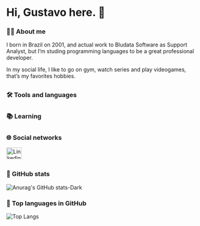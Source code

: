 # Hi, Gustavo here. :call_me_hand:

### :blond_haired_man: About me
<div>  
  <p>I born in Brazil on 2001, and actual work to Bludata Software as Support Analyst, but I’m studing programming languages to be a great professional developer.</p>
  <p>In my social life, I like to go on gym, watch series and play videogames, that’s my favorites hobbies.</p>
</div>

##

### :hammer_and_wrench: Tools and languages
<div>
  <a href="#>
    <img src="user-images.githubusercontent.com/25181517/183896128-ec99105a-ec1a-4d85-b08b-1aa1620b2046.png" alt="MySQL" title="MySQL" width="50" height="50" />
  </a>
  <a href="#>
    <img src="https://user-images.githubusercontent.com/25181517/121405384-444d7300-c95d-11eb-959f-913020d3bf90.png" alt="C#" title="C#" width="50" height="50" />
    
  </a>    
  <a href="#>
    <img src="https://user-images.githubusercontent.com/25181517/192158954-f88b5814-d510-4564-b285-dff7d6400dad.png" alt="HTML 5" title="HTML 5" width="50" height="50" />
  </a>
  <a href="#>
    <img src="https://user-images.githubusercontent.com/25181517/183898674-75a4a1b1-f960-4ea9-abcb-637170a00a75.png" alt="CSS 3" title="CSS 3" width="50" height="50" />
  </a>    
  <a href="#>
    <img src="https://user-images.githubusercontent.com/25181517/117447155-6a868a00-af3d-11eb-9cfe-245df15c9f3f.png" alt="JavaScript" title="JavaScript" width="50" height="50" />
  </a>    
  <a href="#>
    <img src="https://user-images.githubusercontent.com/25181517/183897015-94a058a6-b86e-4e42-a37f-bf92061753e5.png" alt="React" title="React" width="50" height="50" />              
  </a>
</div>

##

### :books: Learning
<div>
  <a href="#>
    <img src="https://user-images.githubusercontent.com/25181517/187896150-cc1dcb12-d490-445c-8e4d-1275cd2388d6.png" alt="Redux" title="Redux" width="50" height="50" />
  </a>
<div>

##
  
### :globe_with_meridians: Social networks
<p align="left">
  <a href="https://www.linkedin.com/in/gustavo-dalpasquale-16a67b242/" target="_blank">
    <img src="https://camo.githubusercontent.com/c8a9c5b414cd812ad6a97a46c29af67239ddaeae08c41724ff7d945fb4c047e5/68747470733a2f2f6564656e742e6769746875622e696f2f537570657254696e7949636f6e732f696d616765732f7376672f6c696e6b6564696e2e737667" alt="Linkedin" height="30" width="40" />
  </a>
</p>

  
##

### :large_orange_diamond: GitHub stats
![Anurag's GitHub stats-Dark](https://github-readme-stats.vercel.app/api?username=gustavodalpasquale&show_icons=true&theme=dark#gh-dark-mode-only)
  
### 	:small_orange_diamond: Top languages in GitHub
![Top Langs](https://github-readme-stats.vercel.app/api/top-langs/?username=gustavodalpasquale&layout=compact)

##
